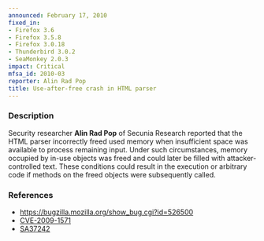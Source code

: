 ```yaml
---
announced: February 17, 2010
fixed_in:
- Firefox 3.6
- Firefox 3.5.8
- Firefox 3.0.18
- Thunderbird 3.0.2
- SeaMonkey 2.0.3
impact: Critical
mfsa_id: 2010-03
reporter: Alin Rad Pop
title: Use-after-free crash in HTML parser
---
```


<h3>Description</h3>

<p>Security researcher <strong>Alin Rad Pop</strong> of Secunia
Research reported that the HTML parser incorrectly freed used memory
when insufficient space was available to process remaining input.
Under such circumstances, memory occupied by in-use objects was freed
and could later be filled with attacker-controlled text.  These
conditions could result in the execution or arbitrary code if methods
on the freed objects were subsequently called.</p>

<h3>References</h3>

<ul>
  <li><a href="https://bugzilla.mozilla.org/show_bug.cgi?id=526500">https://bugzilla.mozilla.org/show_bug.cgi?id=526500</a></li>
  <li><a class="ex-ref" href="http://cve.mitre.org/cgi-bin/cvename.cgi?name=CVE-2009-1571">CVE-2009-1571</a></li>
  <li><a class="ex-ref" href="http://secunia.com/advisories/37242">SA37242</a></li>
</ul>





